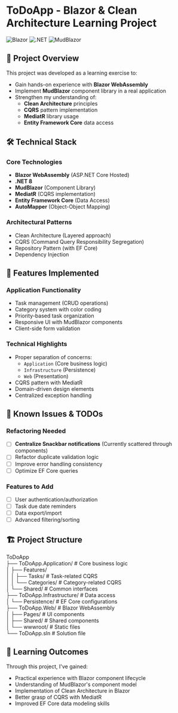 # ToDoApp - Blazor & Clean Architecture Learning Project

![Blazor](https://img.shields.io/badge/blazor-%235C2D91.svg?style=for-the-badge&logo=blazor&logoColor=white)
![.NET](https://img.shields.io/badge/.NET-5C2D91?style=for-the-badge&logo=.net&logoColor=white)
![MudBlazor](https://img.shields.io/badge/MudBlazor-00BCD4?style=for-the-badge)

## 📝 Project Overview

This project was developed as a learning exercise to:

- Gain hands-on experience with **Blazor WebAssembly**
- Implement **MudBlazor** component library in a real application
- Strengthen my understanding of:
  - **Clean Architecture** principles
  - **CQRS** pattern implementation
  - **MediatR** library usage
  - **Entity Framework Core** data access

## 🛠️ Technical Stack

### Core Technologies

- **Blazor WebAssembly** (ASP.NET Core Hosted)
- **.NET 8**
- **MudBlazor** (Component Library)
- **MediatR** (CQRS implementation)
- **Entity Framework Core** (Data Access)
- **AutoMapper** (Object-Object Mapping)

### Architectural Patterns

- Clean Architecture (Layered approach)
- CQRS (Command Query Responsibility Segregation)
- Repository Pattern (with EF Core)
- Dependency Injection

## 🚀 Features Implemented

### Application Functionality

- Task management (CRUD operations)
- Category system with color coding
- Priority-based task organization
- Responsive UI with MudBlazor components
- Client-side form validation

### Technical Highlights

- Proper separation of concerns:
  - `Application` (Core business logic)
  - `Infrastructure` (Persistence)
  - `Web` (Presentation)
- CQRS pattern with MediatR
- Domain-driven design elements
- Centralized exception handling

## 🔧 Known Issues & TODOs

### Refactoring Needed

- [ ] **Centralize Snackbar notifications** (Currently scattered through components)
- [ ] Refactor duplicate validation logic
- [ ] Improve error handling consistency
- [ ] Optimize EF Core queries

### Features to Add

- [ ] User authentication/authorization
- [ ] Task due date reminders
- [ ] Data export/import
- [ ] Advanced filtering/sorting

## 🏗️ Project Structure

ToDoApp\
├── ToDoApp.Application/ # Core business logic\
│ ├── Features/\
│ │ ├── Tasks/ # Task-related CQRS\
│ │ └── Categories/ # Category-related CQRS\
│ └── Shared/ # Common interfaces\
├── ToDoApp.Infrastructure/ # Data access\
│ └── Persistence/ # EF Core configurations\
├── ToDoApp.Web/ # Blazor WebAssembly\
│ ├── Pages/ # UI components\
│ ├── Shared/ # Shared components\
│ └── wwwroot/ # Static files\
└── ToDoApp.sln # Solution file

## 🧠 Learning Outcomes

Through this project, I've gained:

- Practical experience with Blazor component lifecycle
- Understanding of MudBlazor's component model
- Implementation of Clean Architecture in Blazor
- Better grasp of CQRS with MediatR
- Improved EF Core data modeling skills
